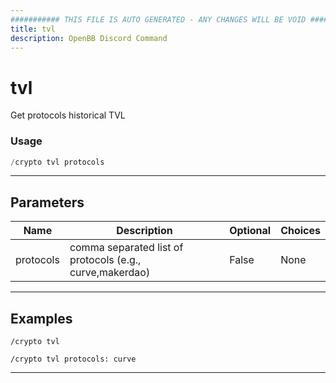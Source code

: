 ```yaml
---
########### THIS FILE IS AUTO GENERATED - ANY CHANGES WILL BE VOID ###########
title: tvl
description: OpenBB Discord Command
---
```


# tvl

Get protocols historical TVL

### Usage

```python wordwrap
/crypto tvl protocols
```

---

## Parameters

| Name | Description | Optional | Choices |
| ---- | ----------- | -------- | ------- |
| protocols | comma separated list of protocols (e.g., curve,makerdao) | False | None |


---

## Examples

```
/crypto tvl
```

```
/crypto tvl protocols: curve
```

---
